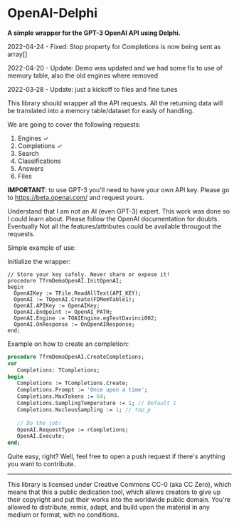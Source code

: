 # OpenAI-Delphi
**A simple wrapper for the GPT-3 OpenAI API using Delphi.**

2022-04-24 - Fixed: Stop property for Completions is now being sent as array[]

2022-04-20 - Update: Demo was updated and we had some fix to use of memory table, also the old engines where removed

2022-03-28 - Update: just a kickoff to files and fine tunes




This library should wrapper all the API requests. All the returning data will be translated into a memory table/dataset for easly of handling.

We are going to cover the following requests:

1. Engines ✓
2. Completions ✓
3. Search
4. Classifications
5. Answers
6. Files

**IMPORTANT**: to use GPT-3 you'll need to have your own API key. Please go to https://beta.openai.com/ and request yours.

Understand that I am not an AI (even GPT-3) expert. This work was done so I could learn about. Please follow the OpenAI documentation for doubts. Eventually Not all the features/attributes could be available througout the requests.

Simple example of use:

Initialize the wrapper:
```delphi
// Store your key safely. Never share or expose it!
procedure TfrmDemoOpenAI.InitOpenAI;
begin
  OpenAIKey := TFile.ReadAllText(API_KEY);
  OpenAI := TOpenAI.Create(FDMemTable1);
  OpenAI.APIKey := OpenAIKey;
  OpenAI.Endpoint := OpenAI_PATH;
  OpenAI.Engine := TOAIEngine.egTextDavinci002;
  OpenAI.OnResponse := OnOpenAIResponse;
end;
```

Example on how to create an completion:
```pascal
procedure TfrmDemoOpenAI.CreateCompletions;
var
   Completions: TCompletions;
begin
   Completions := TCompletions.Create;
   Completions.Prompt := 'Once upon a time';
   Completions.MaxTokens := 64;
   Completions.SamplingTemperature := 1; // Default 1
   Completions.NucleusSampling := 1; // top_p
   
   // Do the job!
   OpenAI.RequestType := rCompletions;
   OpenAI.Execute;
end;
````

Quite easy, right? Well, feel free to open a push request if there's anything you want to contribute.

-----------  
This library is licensed under Creative Commons CC-0 (aka CC Zero), which means that this a public dedication tool, which allows creators to give up their copyright and put their works into the worldwide public domain. You're allowed to distribute, remix, adapt, and build upon the material in any medium or format, with no conditions.
